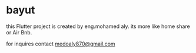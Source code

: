 # bayut

this  Flutter project is created by eng.mohamed aly.
its more like home share or Air Bnb.

for inquires contact medoaly870@gmail.com


